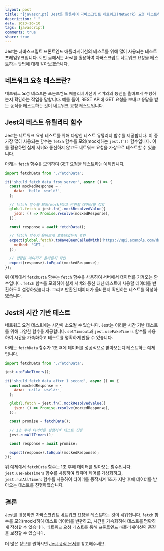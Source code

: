 ```yaml
---
layout: post
title: "[javascript] Jest를 활용하여 자바스크립트 네트워크(Network) 요청 테스트하기"
description: " "
date: 2023-10-18
tags: [javascript]
comments: true
share: true
---
```


Jest는 자바스크립트 프론트엔드 애플리케이션의 테스트를 위해 많이 사용되는 테스트 프레임워크입니다. 이번 글에서는 Jest를 활용하여 자바스크립트 네트워크 요청을 테스트하는 방법에 대해 알아보겠습니다.

## 네트워크 요청 테스트란?

네트워크 요청 테스트는 프론트엔드 애플리케이션이 서버와의 통신을 올바르게 수행하는지 확인하는 작업을 말합니다. 예를 들어, REST API에 GET 요청을 보내고 응답을 받는 동작을 테스트하는 것이 네트워크 요청 테스트입니다.

## Jest의 테스트 유틸리티 함수

Jest는 네트워크 요청 테스트를 위해 다양한 테스트 유틸리티 함수를 제공합니다. 이 중 가장 많이 사용되는 함수는 `fetch` 함수를 모의(mock)하는 `jest.fn()` 함수입니다. 이를 활용하면 실제 서버와 통신하지 않고도 네트워크 요청을 가상으로 테스트할 수 있습니다.

아래는 `fetch` 함수를 모의하여 GET 요청을 테스트하는 예제입니다.

```javascript
import fetchData from './fetchData';

it('should fetch data from server', async () => {
  const mockedResponse = {
    data: 'Hello, world!',
  };

  // fetch 함수를 모의(mock)하고 반환할 데이터를 정의
  global.fetch = jest.fn().mockResolvedValue({
    json: () => Promise.resolve(mockedResponse),
  });

  const response = await fetchData();

  // fetch 함수가 올바르게 호출되었는지 확인
  expect(global.fetch).toHaveBeenCalledWith('https://api.example.com/data', {
    method: 'GET',
  });

  // 반환된 데이터가 올바른지 확인
  expect(response).toEqual(mockedResponse);
});
```

위 예제에서 `fetchData` 함수는 `fetch` 함수를 사용하여 서버에서 데이터를 가져오는 함수입니다. `fetch` 함수를 모의하여 실제 서버와 통신 대신 테스트에 사용할 데이터를 반환하도록 설정하였습니다. 그리고 반환된 데이터가 올바른지 확인하는 테스트를 작성하였습니다.

## Jest의 시간 기반 테스트

네트워크 요청 테스트에는 시간이 소요될 수 있습니다. Jest는 이러한 시간 기반 테스트를 위해 다양한 함수를 제공합니다. `setTimeout`과 `jest.useFakeTimers` 함수를 사용하여 시간을 가속화하고 테스트를 명확하게 만들 수 있습니다.

아래는 `fetchData` 함수가 1초 후에 데이터를 성공적으로 받아오는지 테스트하는 예제입니다.

```javascript
import fetchData from './fetchData';

jest.useFakeTimers();

it('should fetch data after 1 second', async () => {
  const mockedResponse = {
    data: 'Hello, world!',
  };

  global.fetch = jest.fn().mockResolvedValue({
    json: () => Promise.resolve(mockedResponse),
  });

  const promise = fetchData();

  // 1초 후에 타이머를 실행하여 테스트 진행
  jest.runAllTimers();

  const response = await promise;

  expect(response).toEqual(mockedResponse);
});
```

위 예제에서 `fetchData` 함수는 1초 후에 데이터를 받아오는 함수입니다. `jest.useFakeTimers` 함수를 사용하여 타이머 제어를 가상화하고, `jest.runAllTimers` 함수를 사용하여 타이머를 동작시켜 1초가 지난 후에 데이터를 받아오는 테스트를 진행하였습니다.

## 결론

Jest를 활용하면 자바스크립트 네트워크 요청을 테스트하는 것이 쉬워집니다. `fetch` 함수를 모의(mock)하여 테스트 데이터를 반환하고, 시간을 가속화하여 테스트를 명확하게 작성할 수 있습니다. 네트워크 요청 테스트를 통해 프론트엔드 애플리케이션의 품질을 보장할 수 있습니다. 

더 많은 정보를 원하시면 [Jest 공식 문서](https://jestjs.io/docs/getting-started)를 참고해주세요.